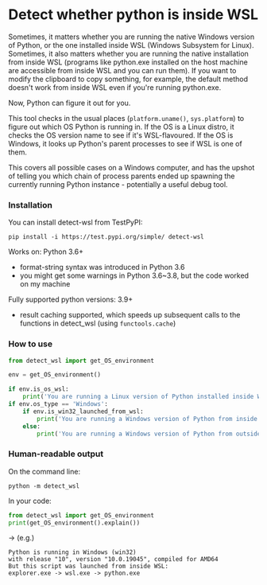 # Detect whether python is inside WSL

Sometimes, it matters whether you are running the native Windows version of Python, or the one installed inside WSL (Windows Subsystem for Linux). Sometimes, it also matters whether you are running the native installation from inside WSL (programs like python.exe installed on the host machine are accessible from inside WSL and you can run them). If you want to modify the clipboard to copy something, for example, the default method doesn't work from inside WSL even if you're running python.exe.

Now, Python can figure it out for you.

This tool checks in the usual places (`platform.uname()`, `sys.platform`) to figure out which OS Python is running in. If the OS is a Linux distro, it checks the OS version name to see if it's WSL-flavoured. If the OS is Windows, it looks up Python's parent processes to see if WSL is one of them.

This covers all possible cases on a Windows computer, and has the upshot of telling you which chain of process parents ended up spawning the currently running Python instance - potentially a useful debug tool.

### Installation

You can install detect-wsl from TestPyPI:

```
pip install -i https://test.pypi.org/simple/ detect-wsl
```

Works on: Python 3.6+
- format-string syntax was introduced in Python 3.6
- you might get some warnings in Python 3.6~3.8, but the code worked on my machine

Fully supported python versions: 3.9+
- result caching supported, which speeds up subsequent calls to the functions in detect_wsl (using `functools.cache`)

### How to use

```py
from detect_wsl import get_OS_environment

env = get_OS_environment()

if env.is_os_wsl:
    print('You are running a Linux version of Python installed inside WSL')
if env.os_type == 'Windows':
    if env.is_win32_launched_from_wsl:
        print('You are running a Windows version of Python from inside WSL')
    else:
        print('You are running a Windows version of Python from outside WSL')
```

### Human-readable output

On the command line:
```
python -m detect_wsl
```

In your code:
```py
from detect_wsl import get_OS_environment
print(get_OS_environment().explain())
```
-> (e.g.)
```
Python is running in Windows (win32)
with release "10", version "10.0.19045", compiled for AMD64
But this script was launched from inside WSL:
explorer.exe -> wsl.exe -> python.exe
```